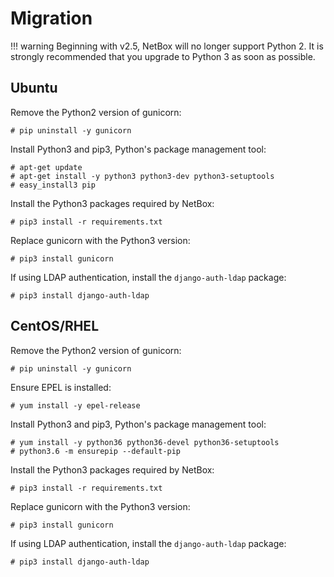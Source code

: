 # Migration

!!! warning
    Beginning with v2.5, NetBox will no longer support Python 2. It is strongly recommended that you upgrade to Python 3 as soon as possible.

## Ubuntu

Remove the Python2 version of gunicorn:

```no-highlight
# pip uninstall -y gunicorn
```

Install Python3 and pip3, Python's package management tool:

```no-highlight
# apt-get update
# apt-get install -y python3 python3-dev python3-setuptools
# easy_install3 pip
```

Install the Python3 packages required by NetBox:

```no-highlight
# pip3 install -r requirements.txt
```

Replace gunicorn with the Python3 version:

```no-highlight
# pip3 install gunicorn
```

If using LDAP authentication, install the `django-auth-ldap` package:

```no-highlight
# pip3 install django-auth-ldap
```

## CentOS/RHEL

Remove the Python2 version of gunicorn:

```no-highlight
# pip uninstall -y gunicorn
```

Ensure EPEL is installed:

```no-highlight
# yum install -y epel-release
```

Install Python3 and pip3, Python's package management tool:

```no-highlight
# yum install -y python36 python36-devel python36-setuptools
# python3.6 -m ensurepip --default-pip
```

Install the Python3 packages required by NetBox:

```no-highlight
# pip3 install -r requirements.txt
```

Replace gunicorn with the Python3 version:

```no-highlight
# pip3 install gunicorn
```

If using LDAP authentication, install the `django-auth-ldap` package:

```no-highlight
# pip3 install django-auth-ldap
```
